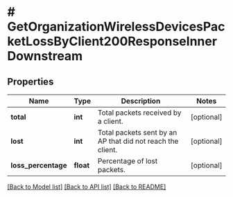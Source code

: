 # # GetOrganizationWirelessDevicesPacketLossByClient200ResponseInnerDownstream

## Properties

Name | Type | Description | Notes
------------ | ------------- | ------------- | -------------
**total** | **int** | Total packets received by a client. | [optional]
**lost** | **int** | Total packets sent by an AP that did not reach the client. | [optional]
**loss_percentage** | **float** | Percentage of lost packets. | [optional]

[[Back to Model list]](../../README.md#models) [[Back to API list]](../../README.md#endpoints) [[Back to README]](../../README.md)
